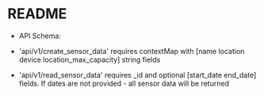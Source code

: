# README
 

* API Schema:

* 'api/v1/create_sensor_data' requires contextMap with [name location device location_max_capacity] string fields
* 'api/v1/read_sensor_data' requires _id and optional [start_date end_date] fields. If dates are not provided - all sensor data will be returned 
